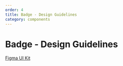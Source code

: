 ```yaml
---
order: 4
title: Badge - Design Guidelines
category: components
---
```


<h1>Badge - Design Guidelines</h1>

<section data-section="design-guidelines">
  

  <div class="dummy-design-guidelines">
    <p class="dummy-paragraph"><a href="https://www.figma.com/file/noyY6dUMDYjmySpHcMjhkN/?node-id=2%3A8">Figma UI Kit</a></p>
    <br />
    <img class="dummy-figma-docs" src="/assets/images/badge-design-usage.png" alt="" role="none" />
  </div>
</section>

